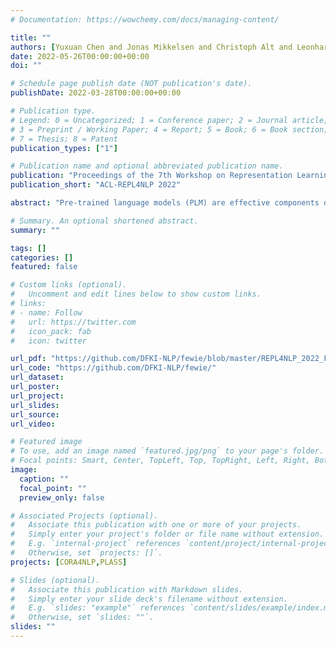 ```yaml
---
# Documentation: https://wowchemy.com/docs/managing-content/

title: ""
authors: [Yuxuan Chen and Jonas Mikkelsen and Christoph Alt and Leonhard Hennig]
date: 2022-05-26T00:00:00+00:00
doi: ""

# Schedule page publish date (NOT publication's date).
publishDate: 2022-03-28T00:00:00+00:00

# Publication type.
# Legend: 0 = Uncategorized; 1 = Conference paper; 2 = Journal article;
# 3 = Preprint / Working Paper; 4 = Report; 5 = Book; 6 = Book section;
# 7 = Thesis; 8 = Patent
publication_types: ["1"]

# Publication name and optional abbreviated publication name.
publication: "Proceedings of the 7th Workshop on Representation Learning for NLP"
publication_short: "ACL-REPL4NLP 2022"

abstract: "Pre-trained language models (PLM) are effective components of few-shot named entity recognition (NER) approaches when augmented with continued pre-training on task-specific out-of-domain data or fine-tuning on in-domain data. However, their performance in low-resource scenarios, where such data is not available, remains an open question. We introduce an encoder evaluation framework, and use it to systematically compare the performance of state-of-the-art pre-trained representations on the task of low-resource NER. We analyze a wide range of encoders pre-trained with different strategies, model architectures, intermediate-task fine-tuning, and contrastive learning. Our experimental results across ten benchmark NER datasets in English and German show that encoder performance varies significantly, suggesting that the choice of encoder for a specific low-resource scenario needs to be carefully evaluated."

# Summary. An optional shortened abstract.
summary: ""

tags: []
categories: []
featured: false

# Custom links (optional).
#   Uncomment and edit lines below to show custom links.
# links:
# - name: Follow
#   url: https://twitter.com
#   icon_pack: fab
#   icon: twitter

url_pdf: "https://github.com/DFKI-NLP/fewie/blob/master/REPL4NLP_2022_Fewie.pdf"
url_code: "https://github.com/DFKI-NLP/fewie/"
url_dataset:
url_poster:
url_project:
url_slides:
url_source:
url_video:

# Featured image
# To use, add an image named `featured.jpg/png` to your page's folder. 
# Focal points: Smart, Center, TopLeft, Top, TopRight, Left, Right, BottomLeft, Bottom, BottomRight.
image:
  caption: ""
  focal_point: ""
  preview_only: false

# Associated Projects (optional).
#   Associate this publication with one or more of your projects.
#   Simply enter your project's folder or file name without extension.
#   E.g. `internal-project` references `content/project/internal-project/index.md`.
#   Otherwise, set `projects: []`.
projects: [CORA4NLP,PLASS]

# Slides (optional).
#   Associate this publication with Markdown slides.
#   Simply enter your slide deck's filename without extension.
#   E.g. `slides: "example"` references `content/slides/example/index.md`.
#   Otherwise, set `slides: ""`.
slides: ""
---
```

